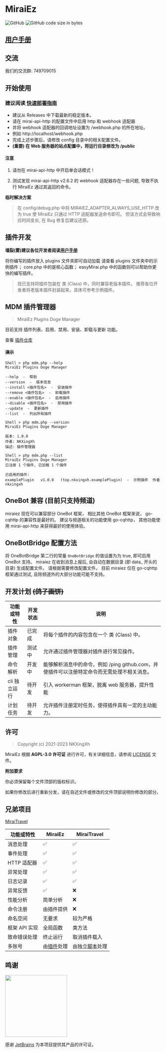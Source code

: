 # MiraiEz

![GitHub](https://img.shields.io/github/license/nkxingxh/MiraiEz?style=flat-square)
![GitHub code size in bytes](https://img.shields.io/github/languages/code-size/nkxingxh/MiraiEz?style=flat-square)

## [用户手册](https://miraiez.nkxingxh.top/)

## 交流

我们的交流群: 749709015

## 开始使用

### 建议阅读 [快速部署指南](https://miraiez.nkxingxh.top/guide/)

- 建议从 Releases 中下载最新的稳定版本。
- 请在 mirai-api-http 的配置文件中启用 http 和 webhook 适配器
- 并将 webhook 适配器的回调地址设置为 /webhook.php 的所在地址。
- 例如 http://localhost/webhook.php
- 完成上述步骤后，请修改 config 目录中的相关配置文件。
- **(重要) 在 Web 服务器的站点配置中，将运行目录修改为 /public**

#### 注意

1. 请勿在 mirai-api-http 中开启单会话模式！

1. 测试发现 mirai-api-http v2.6.2 的 webhook 适配器存在一些问题, 导致不执行 MiraiEz 通过其返回的命令。

**临时解决方案**

> 在 config/debug.php 中将 MIRAIEZ_ADAPTER_ALWAYS_USE_HTTP 改为 true 使 MiraiEz 只通过 HTTP 适配器发送命令即可。
> 但该方式会导致响应时间变长, 在 Bug 修复后建议还原。

## 插件开发

**墙裂(雾)建议各位开发者阅读[用户手册](https://miraiez.nkxingxh.top/)**

将你编写的插件放入 plugins 文件夹即可自动加载
请查看 plugins 文件夹中的示例插件；
core.php 中的是核心函数；
easyMirai.php 中的函数则可以帮助你更快的编写插件。

> 现已支持将插件包装在 类 (Class) 中，同时兼容老版本插件。
推荐各位开发者将老版本插件封装起来，具体可参考示例插件。

## MDM 插件管理器

> MiraiEz Plugins Doge Manager

目前支持 插件列表、启用、禁用、安装、卸载与更新 功能。

查看 [插件仓库](https://github.com/nkxingxh/miraiez-plugins "插件仓库")

#### ~~演示~~

    Shell > php mdm.php --help
    MiraiEz Plugins Doge Manager
    
    --help  -  帮助
    --version  -  版本信息
    --install <插件包名>  -  安装插件
    --remove <插件包名>  -  卸载插件
    --enable <插件包名>  -  启用插件
    --disable <插件包名>  -  禁用插件
    --update  -  更新插件
    --list  -  列出所有插件
    
    Shell > php mdm.php --version
    MiraiEz Plugins Doge Manager
    
    版本: 1.0.0
    作者: NKXingXh
    描述: 插件管理器
    
    Shell > php mdm.php --list
    MiraiEz Plugins Doge Manager
    已注册 1 个插件, 已加载 1 个插件
    
    已启用的插件:
    examplePlugin   v1.0.0   (top.nkxingxh.examplePlugin)  -  示例插件  作者  nkxingxh
    

## OneBot 兼容 (目前只支持频道)

miraiez 现在可以兼容部分 OneBot 框架，
相比其他 OneBot 框架来说， go-cqhttp 的兼容性是最好的。
建议与频道相关的功能使用 go-cqhttp，
其他功能使用 mirai-api-http 来获得最好的使用体验。

## OneBotBridge 配置方法

将 OneBotBridge 第二行的常量 `OneBotBridge` 的值设置为为 true, 即可启用 OneBot 支持。
miraiez 在收到消息上报后, 会自动在数据目录 (即 data_ 开头的目录) 生成配置文件。
请根据需要修改配置文件。
目前 miraiez 仅在 go-cqhttp 框架通过测试, 且除频道外的大部分功能可能不支持。

## 开发计划 ~~(鸽子画饼)~~

| 功能或特性 | 开发状态 | 说明 |
| ----------- | --------- | ----- |
| 插件对象 | 已完成 | 将每个插件的内容包含在一个 类 (Class) 中。 |
| 插件管理 | 测试中 | 允许通过插件管理器对插件进行常见操作。 |
| 命令解析 | 开发中 | 能够解析消息中的命令，例如 /ping github.com，并使插件可以注册特定命令而无需处理不相关消息。 |
| cli 独立运行 | 待开发 | 引入 workerman 框架，脱离 web 服务器，提升性能 |
| 计划任务 | 待开发 | 允许插件注册定时任务，使得插件具有一定的主动能力。 |

## 许可

> Copyright (c) 2021-2023 NKXingXh

MiraiEz 根据 **AGPL-3.0 许可证** 进行许可，有关详细信息，请参阅 [LICENSE](https://github.com/nkxingxh/MiraiEz/blob/main/LICENSE) 文件。

**附加要求**

你必须保留每个文件顶部的版权标识。

如果你修改后进行重新分发，请在自述文件或修改的文件顶部说明你修改的部分。

## 兄弟项目

[MiraiTravel](https://github.com/MR-XieXuan/MiraiTravel)

| 功能或特性 | MiraiEz | MiraiTravel |
| --------- | ------- | ----------- |
| 消息处理 | ✅ | ✅ |
| 事件处理 | ✅ | ✅ |
| HTTP 适配器 | ✅ | ✅ |
| 异常处理 | ✅ | ✅ |
| 日志记录 | ✅ | ✅ |
| 异常反馈 | ✅ | ❌ |
| 性能分析 | 简单分析 | ❌ |
| 命令注册 | 由插件提供 | ❌ |
| 命名空间 | 无要求 | 较为严格 |
| 框架 API 实现 | 全局函数 | 类方法 |
| 致命错误处理 | 终止运行 | 取消插件载入 |
| 多账号 | 由[插件](https://miraiez.nkxingxh.top/manual/plugin.html)处理 | 由独立[脚本](https://github.com/MR-XieXuan/MiraiTravel/blob/main/script/Q2771717841.php)处理 |

## 鸣谢

[<img src="https://resources.jetbrains.com/storage/products/company/brand/logos/jb_beam.png" width="200"/>](https://www.jetbrains.com/?from=MiraiEz)

感谢 [JetBrains](https://www.jetbrains.com/?from=MiraiEz) 为本项目提供其产品的许可证。
